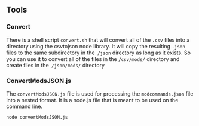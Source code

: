 ## Tools

### Convert
There is a shell script `convert.sh` that will convert all of the `.csv` files into a directory using the csvtojson node library. It will copy the resulting `.json` files to the same subdirectory in the` /json` directory as long as it exists. So you can use it to convert all of the files in the `/csv/mods/` directory and create files in the` /json/mods/` directory

### ConvertModsJSON.js

The `convertModsJSON.js` file is used for  processing the `modcommands.json`  file into a nested format. It is a node.js file that is meant to be used on the command line.

`node convertModsJSON.js`


